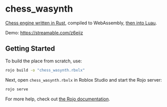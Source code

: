 # chess_wasynth
[Chess engine written in Rust](https://github.com/Someon1e/encrustant), compiled to WebAssembly, [then into Luau](https://github.com/Rerumu/Wasynth).

Demo: https://streamable.com/z6eijz

## Getting Started
To build the place from scratch, use:

```bash
rojo build -o "chess_wasynth.rbxlx"
```

Next, open `chess_wasynth.rbxlx` in Roblox Studio and start the Rojo server:

```bash
rojo serve
```

For more help, check out [the Rojo documentation](https://rojo.space/docs).
